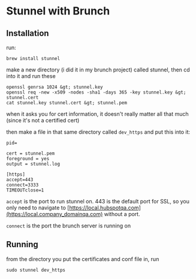 # Stunnel with Brunch

## Installation

run:

    brew install stunnel

make a new directory (i did it in my brunch project) called stunnel, then cd into it and run these

    openssl genrsa 1024 &gt; stunnel.key
    openssl req -new -x509 -nodes -sha1 -days 365 -key stunnel.key &gt; stunnel.cert
    cat stunnel.key stunnel.cert &gt; stunnel.pem

when it asks you for cert information, it doesn't really matter all that much (since it's not a certified cert)

then make a file in that same directory called `dev_https` and put this into it:

    pid=

    cert = stunnel.pem
    foreground = yes
    output = stunnel.log

    [https]
    accept=443
    connect=3333
    TIMEOUTclose=1

`accept` is the port to run stunnel on. 443 is the default port for SSL, so you only need to navigate to [https://local.hubspotqa.com](https://local.company_domainqa.com) without a port.

`connect` is the port the brunch server is running on

## Running

from the directory you put the certificates and conf file in, run

    sudo stunnel dev_https